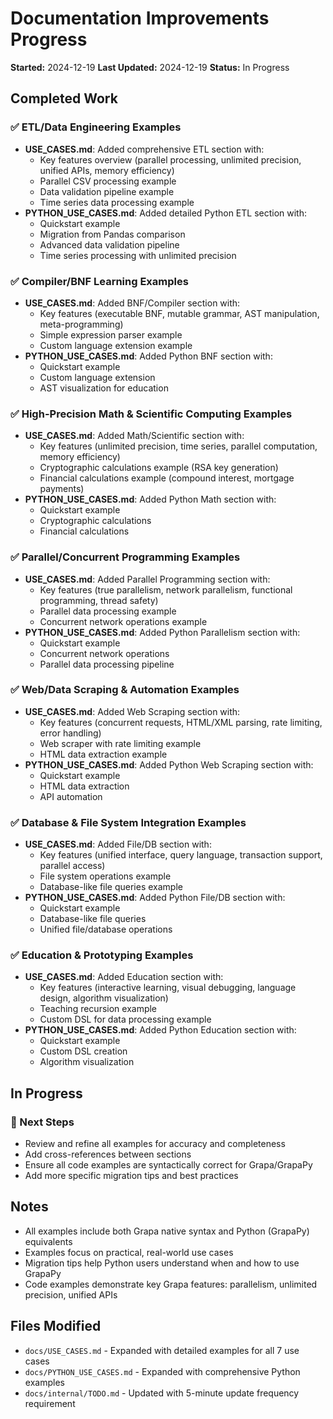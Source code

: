 # Documentation Improvements Progress

**Started:** 2024-12-19
**Last Updated:** 2024-12-19
**Status:** In Progress

## Completed Work

### ✅ ETL/Data Engineering Examples
- **USE_CASES.md**: Added comprehensive ETL section with:
  - Key features overview (parallel processing, unlimited precision, unified APIs, memory efficiency)
  - Parallel CSV processing example
  - Data validation pipeline example
  - Time series data processing example
- **PYTHON_USE_CASES.md**: Added detailed Python ETL section with:
  - Quickstart example
  - Migration from Pandas comparison
  - Advanced data validation pipeline
  - Time series processing with unlimited precision

### ✅ Compiler/BNF Learning Examples
- **USE_CASES.md**: Added BNF/Compiler section with:
  - Key features (executable BNF, mutable grammar, AST manipulation, meta-programming)
  - Simple expression parser example
  - Custom language extension example
- **PYTHON_USE_CASES.md**: Added Python BNF section with:
  - Quickstart example
  - Custom language extension
  - AST visualization for education

### ✅ High-Precision Math & Scientific Computing Examples
- **USE_CASES.md**: Added Math/Scientific section with:
  - Key features (unlimited precision, time series, parallel computation, memory efficiency)
  - Cryptographic calculations example (RSA key generation)
  - Financial calculations example (compound interest, mortgage payments)
- **PYTHON_USE_CASES.md**: Added Python Math section with:
  - Quickstart example
  - Cryptographic calculations
  - Financial calculations

### ✅ Parallel/Concurrent Programming Examples
- **USE_CASES.md**: Added Parallel Programming section with:
  - Key features (true parallelism, network parallelism, functional programming, thread safety)
  - Parallel data processing example
  - Concurrent network operations example
- **PYTHON_USE_CASES.md**: Added Python Parallelism section with:
  - Quickstart example
  - Concurrent network operations
  - Parallel data processing pipeline

### ✅ Web/Data Scraping & Automation Examples
- **USE_CASES.md**: Added Web Scraping section with:
  - Key features (concurrent requests, HTML/XML parsing, rate limiting, error handling)
  - Web scraper with rate limiting example
  - HTML data extraction example
- **PYTHON_USE_CASES.md**: Added Python Web Scraping section with:
  - Quickstart example
  - HTML data extraction
  - API automation

### ✅ Database & File System Integration Examples
- **USE_CASES.md**: Added File/DB section with:
  - Key features (unified interface, query language, transaction support, parallel access)
  - File system operations example
  - Database-like file queries example
- **PYTHON_USE_CASES.md**: Added Python File/DB section with:
  - Quickstart example
  - Database-like file queries
  - Unified file/database operations

### ✅ Education & Prototyping Examples
- **USE_CASES.md**: Added Education section with:
  - Key features (interactive learning, visual debugging, language design, algorithm visualization)
  - Teaching recursion example
  - Custom DSL for data processing example
- **PYTHON_USE_CASES.md**: Added Python Education section with:
  - Quickstart example
  - Custom DSL creation
  - Algorithm visualization

## In Progress

### 🔄 Next Steps
- Review and refine all examples for accuracy and completeness
- Add cross-references between sections
- Ensure all code examples are syntactically correct for Grapa/GrapaPy
- Add more specific migration tips and best practices

## Notes
- All examples include both Grapa native syntax and Python (GrapaPy) equivalents
- Examples focus on practical, real-world use cases
- Migration tips help Python users understand when and how to use GrapaPy
- Code examples demonstrate key Grapa features: parallelism, unlimited precision, unified APIs

## Files Modified
- `docs/USE_CASES.md` - Expanded with detailed examples for all 7 use cases
- `docs/PYTHON_USE_CASES.md` - Expanded with comprehensive Python examples
- `docs/internal/TODO.md` - Updated with 5-minute update frequency requirement 